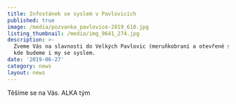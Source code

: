 ```yaml
---
title: Infostánek se syslem v Pavlovicích
published: true
image: /media/pozvanka_pavlovice-2019_610.jpg
listing_thumbnail: /media/img_9641_274.jpg
description: >-
  Zveme Vás na slavnosti do Velkých Pavlovic (meruňkobraní a otevřené sklepy),
  kde budeme i my se syslem.
date: '2019-06-27'
category: news
layout: news
---
```

Těšíme se na Vás.
ALKA tým
